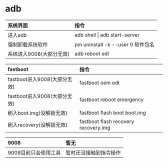 # adb



| 系统界面 | 指令 |
| :--- | :--- |
| 进入adb | adb shell    \|   adb start-server |
| 强制卸载系统软件 | pm uninstall -k --user 0 软件包名 |
| 系统进入9008\(大部分无效\) | adb reboot edl |

| fastboot | 指令 |
| :--- | :--- |
| fastboot进入9008\(大部分无效\) | fastboot oem edl |
| fastboot进入9008\(大部分无效\) | fastboot reboot emergency |
| 刷入boot.img\(没解锁无效\) | fastboot flash boot boot.img |
| 刷入recovery\(没解锁无效\) | fastboot flash recovery recovery.img |

| 9008 | 暂无 |
| :--- | :--- |
| 9008目前只会使用工具 | 暂时还没接触到指令操作 |

